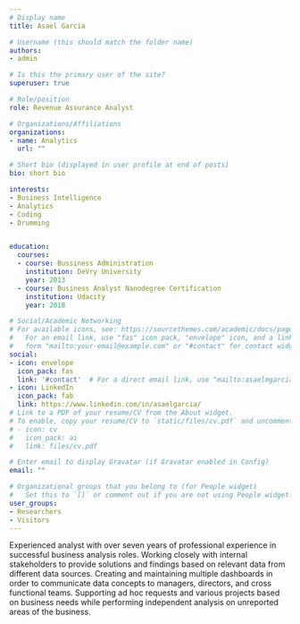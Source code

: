 ```yaml
---
# Display name
title: Asael Garcia

# Username (this should match the folder name)
authors:
- admin

# Is this the primary user of the site?
superuser: true

# Role/position
role: Revenue Assurance Analyst

# Organizations/Affiliations
organizations:
- name: Analytics
  url: ""

# Short bio (displayed in user profile at end of posts)
bio: short bio

interests:
- Business Intelligence
- Analytics
- Coding
- Drumming


education:
  courses:
  - course: Bussiness Administration
    institution: DeVry University
    year: 2013
  - course: Business Analyst Nanodegree Certification
    institution: Udacity
    year: 2018

# Social/Academic Networking
# For available icons, see: https://sourcethemes.com/academic/docs/page-builder/#icons
#   For an email link, use "fas" icon pack, "envelope" icon, and a link in the
#   form "mailto:your-email@example.com" or "#contact" for contact widget.
social:
- icon: envelope
  icon_pack: fas
  link: '#contact'  # For a direct email link, use "mailto:asaelmgarcia@outlook.com".
- icon: LinkedIn
  icon_pack: fab
  link: https://www.linkedin.com/in/asaelgarcia/
# Link to a PDF of your resume/CV from the About widget.
# To enable, copy your resume/CV to `static/files/cv.pdf` and uncomment the lines below.
# - icon: cv
#   icon_pack: ai
#   link: files/cv.pdf

# Enter email to display Gravatar (if Gravatar enabled in Config)
email: ""

# Organizational groups that you belong to (for People widget)
#   Set this to `[]` or comment out if you are not using People widget.
user_groups:
- Researchers
- Visitors
---
```


Experienced analyst with over seven years of professional experience in successful business analysis roles. Working closely with internal stakeholders to provide solutions and findings based on relevant data from different data sources. Creating and maintaining multiple dashboards in order to communicate data concepts to managers, directors, and cross functional teams. Supporting ad hoc requests and various projects based on business needs while performing independent analysis on unreported areas of the business.
